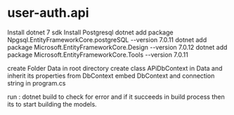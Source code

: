 # user-auth.api
Install dotnet 7 sdk
Install Postgresql
dotnet add package Npgsql.EntityFrameworkCore.postgreSQL --version 7.0.11
dotnet add package Microsoft.EntityFrameworkCore.Design --version 7.0.12
dotnet add package Microsoft.EntityFrameworkCore.Tools --version 7.0.11

create Folder Data in root directory
create class APiDbContext in Data and inherit its properties from DbContext
embed DbContext and connection string in program.cs

run : dotnet build to check for error and if it succeeds in build process then its to start building the models.
